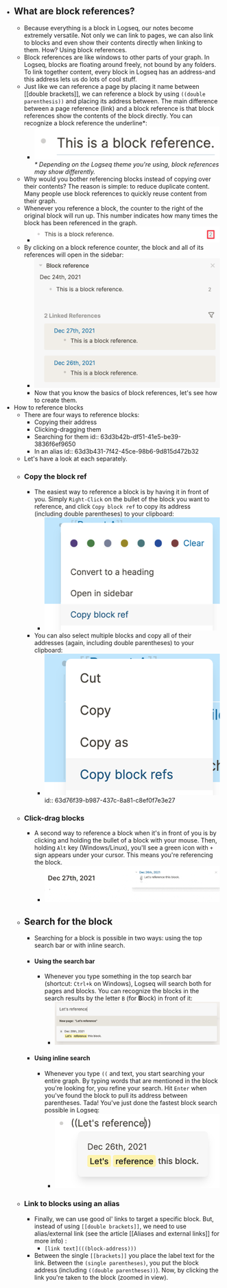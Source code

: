 - ## What are block references?
	- Because everything is a block in Logseq, our notes become extremely versatile. Not only we can link to pages, we can also link to blocks and even show their contents directly when linking to them. How? Using block references.
	- Block references are like windows to other parts of your graph. In Logseq, blocks are floating around freely, not bound by any folders. To link together content, every block in Logseq has an address-and this address lets us do lots of cool stuff.
	- Just like we can reference a page by placing it name between [[double brackets]], we can reference a block by using `((double parenthesis))` and placing its address between. The main difference between a page reference (link) and a block reference is that block references show the contents of the block directly. You can recognize a block reference the underline*:
		- ![referenced-block_1642512193246_0.png](../assets/referenced-block_1642512193246_0_1674806549818_0.png)
		  _* Depending on the Logseq theme you're using, block references may show differently._
	- Why would you bother referencing blocks instead of copying over their contents? The reason is simple: to reduce duplicate content. Many people use block references to quickly reuse content from their graph.
	- Whenever you reference a block, the counter to the right of the original block will run up. This number indicates how many times the block has been referenced in the graph.
		- ![block-reference-counter_1642512271281_0.png](../assets/block-reference-counter_1642512271281_0_1674818429689_0.png)
	- By clicking on a block reference counter, the block and all of its references will open in the sidebar:
		- ![block-reference-sidebar_1642512299822_0.png](../assets/block-reference-sidebar_1642512299822_0_1674818508280_0.png)
		- Now that you know the basics of block references, let's see how to create them.
- How to reference blocks
	- There are four ways to reference blocks:
		- Copying their address
		- Clicking-dragging them
		- Searching for them
		  id:: 63d3b42b-df51-41e5-be39-3836f6ef9650
		- In an alias
		  id:: 63d3b431-7f42-45ce-98b6-9d815d472b32
	- Let's have a look at each separately.
	- ### Copy the block ref
		- The easiest way to reference a block is by having it in front of you. Simply `Right-Click` on the bullet of the block you want to reference, and click `Copy block ref` to copy its address (including double parentheses) to your clipboard:
			- ![copy-block-ref_1642512411639_0.png](../assets/copy-block-ref_1642512411639_0_1675059188565_0.png)
		- You can also select multiple blocks and copy all of their addresses (again, including double parentheses) to your clipboard:
			- ![copy-block-refs_1642512432708_0.png](../assets/copy-block-refs_1642512432708_0_1675063122246_0.png)
			  id:: 63d76f39-b987-437c-8a81-c8ef0f7e3e27
	- ### Click-drag blocks
		- A second way to reference a block when it's in front of you is by clicking and holding the bullet of a block with your mouse. Then, holding `Alt` key (Windows/Linux), you'll see a green icon with `+` sign appears under your cursor. This means you're referencing the block.
			- ![drag-block-ref_1642512518077_0.gif](../assets/drag-block-ref_1642512518077_0_1675063486891_0.gif)
	- ## Search for the block
		- Searching for a block is possible in two ways: using the top search bar or with inline search.
		- #### Using the search bar
			- Whenever you type something in the top search bar (shortcut: `Ctrl+k` on Windows), Logseq will search both for pages and blocks. You can recognize the blocks in the search results by the letter `B` (for **B**lock) in front of it:
				- ![search-result-block_1642512704980_0.png](../assets/search-result-block_1642512704980_0_1675063853594_0.png)
		- #### Using inline search
			- Whenever you type `((` and text, you start searching your entire graph. By typing words that are mentioned in the block you're looking for, you refine your search. Hit `Enter` when you've found the block to pull its address between parentheses. Tada! You've just done the fastest block search possible in Logseq:
				- ![block-ref-inline-search_1642512632441_0.png](../assets/block-ref-inline-search_1642512632441_0_1675064200111_0.png)
	- ### Link to blocks using an alias
		- Finally, we can use good ol' links to target a specific block. But, instead of using `[[double brackets]]`, we need to use alias/external link (see the article [[Aliases and external links]] for more info) :
			- `[link text](((block-address)))`
		- Between the single `[[brackets]]` you place the label text for the link. Between the `(single parentheses)`, you put the block address (including `((double parentheses))`). Now, by clicking the link you're taken to the block (zoomed in view).